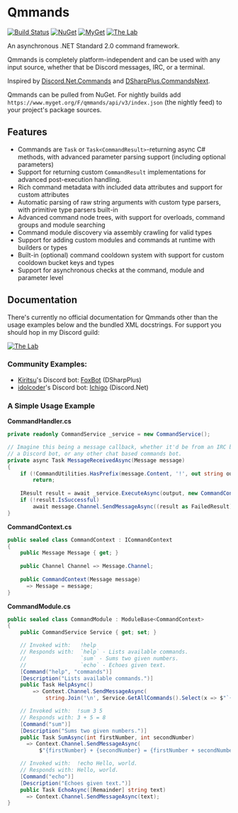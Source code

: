 # Qmmands
[![Build Status](https://img.shields.io/appveyor/ci/Quahu/qmmands.svg?style=flat-square)](https://ci.appveyor.com/project/Quahu/qmmands)
[![NuGet](https://img.shields.io/nuget/v/Qmmands.svg?style=flat-square)](https://www.nuget.org/packages/Qmmands/)
[![MyGet](https://img.shields.io/myget/qmmands/vpre/Qmmands.svg?style=flat-square&label=myget)](https://www.myget.org/gallery/qmmands)
[![The Lab](https://img.shields.io/discord/416256456505950215.svg?style=flat-square&label=Discord)](https://discord.gg/eUMSXGZ)  

An asynchronous .NET Standard 2.0 command framework.   
  
Qmmands is completely platform-independent and can be used with any input source, whether that be Discord messages, IRC, or a terminal. 

Inspired by [Discord.Net.Commands](https://github.com/RogueException/Discord.Net/tree/dev/src/Discord.Net.Commands) and [DSharpPlus.CommandsNext](https://github.com/DSharpPlus/DSharpPlus/tree/master/DSharpPlus.CommandsNext).

Qmmands can be pulled from NuGet. For nightly builds add `https://www.myget.org/F/qmmands/api/v3/index.json` (the nightly feed) to your project's package sources.

## Features
- Commands are `Task` or `Task<CommandResult>`-returning async C# methods, with advanced parameter parsing support (including optional parameters)
- Support for returning custom `CommandResult` implementations for advanced post-execution handling.
- Rich command metadata with included data attributes and support for custom attributes
- Automatic parsing of raw string arguments with custom type parsers, with primitive type parsers built-in
- Advanced command node trees, with support for overloads, command groups and module searching
- Command module discovery via assembly crawling for valid types
- Support for adding custom modules and commands at runtime with builders or types
- Built-in (optional) command cooldown system with support for custom cooldown bucket keys and types
- Support for asynchronous checks at the command, module and parameter level


## Documentation
There's currently no official documentation for Qmmands other than the usage examples below and the bundled XML docstrings. For support you should hop in my Discord guild:

[![The Lab](https://discordapp.com/api/guilds/416256456505950215/embed.png?style=banner2)](https://discord.gg/eUMSXGZ)


### Community Examples:
* [Kiritsu](https://github.com/Kiritsu)'s Discord bot: [FoxBot](https://github.com/Kiritsu/FoxBot) (DSharpPlus)
* [idolcoder](https://github.com/idolcoder)'s Discord bot: [Ichigo](https://github.com/idolcoder/Ichigo) (Discord.Net)

### A Simple Usage Example
**CommandHandler.cs**
```cs
private readonly CommandService _service = new CommandService();

// Imagine this being a message callback, whether it'd be from an IRC bot,
// a Discord bot, or any other chat based commands bot.
private async Task MessageReceivedAsync(Message message)
{
    if (!CommandUtilities.HasPrefix(message.Content, '!', out string output))
        return;
        
    IResult result = await _service.ExecuteAsync(output, new CommandContext(message));
    if (!result.IsSuccessful)
        await message.Channel.SendMessageAsync((result as FailedResult).Reason); 
}
```
**CommandContext.cs**
```cs
public sealed class CommandContext : ICommandContext
{
    public Message Message { get; }
    
    public Channel Channel => Message.Channel;
  
    public CommandContext(Message message)
      => Message = message;
}
```
**CommandModule.cs**
```cs
public sealed class CommandModule : ModuleBase<CommandContext>
{
    public CommandService Service { get; set; }

    // Invoked with:   !help
    // Responds with:  `help` - Lists available commands.
    //                 `sum` - Sums two given numbers.
    //                 `echo` - Echoes given text.
    [Command("help", "commands")]
    [Description("Lists available commands.")]
    public Task HelpAsync()
        => Context.Channel.SendMessageAsync(
            string.Join('\n', Service.GetAllCommands().Select(x => $"`{x.Name}` - {x.Description}")));

    // Invoked with:  !sum 3 5
    // Responds with: 3 + 5 = 8
    [Command("sum")]
    [Description("Sums two given numbers.")]
    public Task SumAsync(int firstNumber, int secondNumber)
      => Context.Channel.SendMessageAsync(
          $"{firstNumber} + {secondNumber} = {firstNumber + secondNumber}");

    // Invoked with:  !echo Hello, world.
    // Responds with: Hello, world.
    [Command("echo")]
    [Description("Echoes given text.")]
    public Task EchoAsync([Remainder] string text)
      => Context.Channel.SendMessageAsync(text);
}
```

